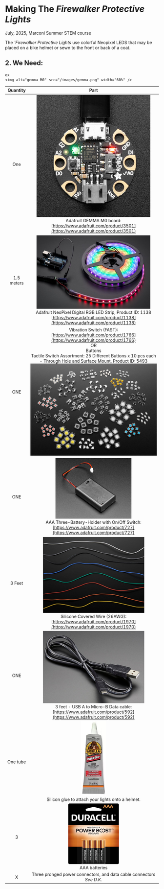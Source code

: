 # Making The *Firewalker Protective Lights*

July, 2025, Marconi Summer STEM course

The *'Firewalker Protective Lights* use colorful Neopixel LEDS that may be placed on a bike helmet or sewn to the front or back of a coat.

## 2. We Need:

```
ex
<img alt="gemma M0" src="/images/gemma.png" width="60%" /> 
```
  
| Quantity | Part |
| :-: | :-: |
| One | <img alt="gemma M0" src="/images/gemma.png" width="90%" /> <br>Adafruit GEMMA M0 board:<br>[https://www.adafruit.com/product/3501](https://www.adafruit.com/product/3501) |
| 1.5 meters | <img alt="gemma M0" src="/images/neopixel.png" width="90%" /> <br> Adafruit NeoPixel Digital RGB LED Strip, Product ID: 1138 <br>[https://www.adafruit.com/product/1138](https://www.adafruit.com/product/1138) |  
| ONE | Vibration Switch (FAST):<br>[https://www.adafruit.com/product/1766](https://www.adafruit.com/product/1766)<br>OR<br>Buttons<br>Tactile Switch Assortment: 25 Different Buttons x 10 pcs each - Through Hole and Surface Mount, Product ID: 5493<br>![buttons](/images/buttons.png)|  
| ONE | <img alt="Battery holder" src="/images/batterypack.png" width="60%"/><br>AAA Three-Battery-Holder with On/Off Switch:<br>[https://www.adafruit.com/product/727](https://www.adafruit.com/product/727)|  
| 3 Feet | <img alt="wire" src="/images/wires.png" width="80%" /><br>Silicone Covered Wire (26AWG):<br>[https://www.adafruit.com/product/1970](https://www.adafruit.com/product/1970)|  
| ONE | <img alt="usb cable" src="/images/usb.png" width="80%" /><br>3 feet - USB A to Micro-B Data cable:<br>[https://www.adafruit.com/product/592](https://www.adafruit.com/product/592)|  
| One tube | <img alt="Glue" src="/images/glue.png" width="20%" /><br>Silicon glue to attach your lights onto a helmet.
| 3 | <img alt="batteries" src="/images/batteries.png" width="40%" /><br>AAA batteries| 
| X | Three pronged power connectors, and data cable connectors<br>*See D.K.* |  

